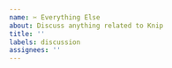 ```yaml
---
name: ✂️ Everything Else
about: Discuss anything related to Knip
title: ''
labels: discussion
assignees: ''
---
```


<!--
No extensive forms or lists here. Use common sense and provide the necessary
information that helps me or others to help you. Thanks!
-->
